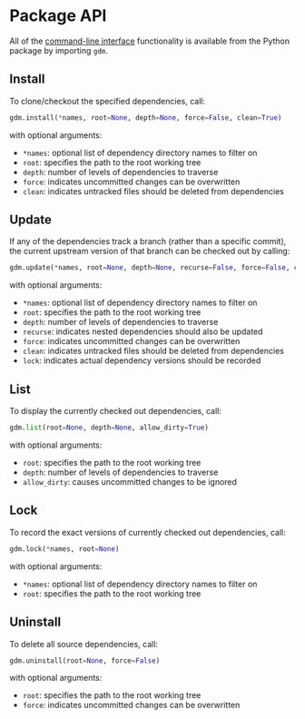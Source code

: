 # Package API

All of the [command-line interface](cli.md) functionality is available from the Python package by importing `gdm`.

## Install

To clone/checkout the specified dependencies, call:

```python
gdm.install(*names, root=None, depth=None, force=False, clean=True)
```

with optional arguments:

- `*names`: optional list of dependency directory names to filter on
- `root`: specifies the path to the root working tree
- `depth`: number of levels of dependencies to traverse
- `force`: indicates uncommitted changes can be overwritten
- `clean`: indicates untracked files should be deleted from dependencies

## Update

If any of the dependencies track a branch (rather than a specific commit), the current upstream version of that branch can be checked out by calling:

```python
gdm.update(*names, root=None, depth=None, recurse=False, force=False, clean=True, lock=None)
```

with optional arguments:

- `*names`: optional list of dependency directory names to filter on
- `root`: specifies the path to the root working tree
- `depth`: number of levels of dependencies to traverse
- `recurse`: indicates nested dependencies should also be updated
- `force`: indicates uncommitted changes can be overwritten
- `clean`: indicates untracked files should be deleted from dependencies
- `lock`: indicates actual dependency versions should be recorded

## List

To display the currently checked out dependencies, call:

```python
gdm.list(root=None, depth=None, allow_dirty=True)
```

with optional arguments:

- `root`: specifies the path to the root working tree
- `depth`: number of levels of dependencies to traverse
- `allow_dirty`: causes uncommitted changes to be ignored

## Lock

To record the exact versions of currently checked out dependencies, call:

```python
gdm.lock(*names, root=None)
```

with optional arguments:

- `*names`: optional list of dependency directory names to filter on
- `root`: specifies the path to the root working tree

## Uninstall

To delete all source dependencies, call:

```python
gdm.uninstall(root=None, force=False)
```

with optional arguments:

- `root`: specifies the path to the root working tree
- `force`: indicates uncommitted changes can be overwritten
